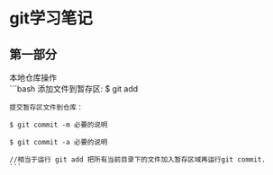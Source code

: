 git学习笔记
========
第一部分
--------
本地仓库操作<br>
	```bash
	添加文件到暂存区:
	$ git add <filename>
	
	提交暂存区文件到仓库：
	
	$ git commit -m 必要的说明
	
	$ git commit -a 必要的说明
	
	//相当于运行 git add 把所有当前目录下的文件加入暂存区域再运行git commit.
	```
